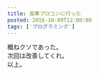 ```yaml
---
title: 高専プロコンに行った
posted: 2016-10-09T12:00:00
tags: ['プログラミング']
---
```


概ねクソであった。  
次回は改善してくれ。  
以上。


